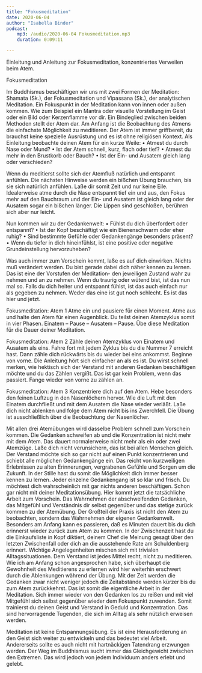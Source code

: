 ```yaml
---
title: "Fokusmeditation"
date: 2020-06-04
author: "Isabella Binder"
podcast:
    mp3: /audio/2020-06-04 Fokusmeditation.mp3
    duration: 0:09:11

---
```


Einleitung und Anleitung zur Fokusmeditation, konzentriertes Verweilen beim Atem.

Fokusmeditation

Im Buddhismus beschäftigen wir uns mit zwei Formen der Meditation: Shamata (Sk.), der Fokusmeditation und Vipassana (Sk.), der analytischen Meditation. Ein Fokuspunkt in der Meditation kann von innen oder außen kommen. Wie zum Beispiel ein Mantra oder visuelle Vorstellung im Geist oder ein Bild oder Kerzenflamme vor dir. Ein Bindeglied zwischen beiden Methoden stellt der Atem dar. Am Anfang ist die Beobachtung des Atmens die einfachste Möglichkeit zu meditieren. Der Atem ist immer griffbereit, du brauchst keine spezielle Ausrüstung und es ist ohne religiösen Kontext.
Als Einleitung beobachte deinen Atem für ein kurze Weile:
•	Atmest du durch Nase oder Mund?
•	Ist der Atem schnell, kurz, flach oder tief?
•	Atmest du mehr in den Brustkorb oder Bauch?
•	Ist der Ein- und Ausatem gleich lang oder verschieden?

Wenn du meditierst sollte sich der Atemfluß natürlich und entspannt anfühlen. Die nächsten Hinweise werden ein bißchen Übung brauchen, bis sie sich natürlich anfühlen. Laße dir somit Zeit und nur keine Eile. Idealerweise atme durch die Nase entspannt tief ein und aus, den Fokus mehr auf den Bauchraum und der Ein- und Ausatem ist gleich lang oder der Ausatem sogar ein bißchen länger. Die Lippen sind geschloßen, berühren sich aber nur leicht.

Nun kommen wir zu der Gedankenwelt:
•	Fühlst du dich überfordert oder entspannt?
•	Ist der Kopf beschäftigt wie ein Bienenschwarm oder eher ruhig?
•	Sind bestimmte Gefühle oder Gedankengänge besonders präsent?
•	Wenn du tiefer in dich hineinfühlst, ist eine positive oder negative Grundeinstellung hervorzuheben?

Was auch immer zum Vorschein kommt, laße es auf dich einwirken. Nichts muß verändert werden. Du bist gerade dabei dich näher kennen zu lernen. Das ist eine der Vorstufen der Meditation- den jeweiligen Zustand wahr zu nehmen und an zu nehmen. Wenn du traurig oder wütend bist, ist das nun mal so. Falls du dich heiter und entspannt fühlst, ist das auch einfach nur als gegeben zu nehmen. Weder das eine ist gut noch schlecht. Es ist das hier und jetzt.

Fokusmeditation: Atem 1
Atme ein und pausiere für einen Moment. Atme aus und halte den Atem für einen Augenblick. Du teilst deinen Atemzyklus somit in vier Phasen. Einatem – Pause – Ausatem – Pause. Übe diese Meditation für die Dauer deiner Meditation.

Fokusmeditation: Atem 2
Zähle deinen Atemzyklus von Einatem und Ausatem als eins. Fahre fort mit jedem Zyklus bis du die Nummer 7 erreicht hast. Dann zähle dich rückwärts bis du wieder bei eins ankommst. Beginne von vorne. Die Anleitung hört sich einfacher an als es ist. Du wirst schnell merken, wie hektisch sich der Verstand mit anderen Gedanken beschäftigen möchte und du das Zählen vergißt. Das ist gar kein Problem, wenn das passiert. Fange wieder von vorne zu zählen an.

Fokusmeditation: Atem 3
Konzentriere dich auf den Atem. Hebe besonders den feinen Luftzug in den Nasenlöchern hervor. Wie die Luft mit den Einatem durchfließt und mit dem Ausatem die Nase wieder verläßt. Laße dich nicht ablenken und folge dem Atem nicht bis ins Zwerchfell. Die Übung ist ausschließlich über die Beobachtung der Nasenlöcher.

Mit allen drei Atemübungen wird dasselbe Problem schnell zum Vorschein kommen. Die Gedanken schweifen ab und die Konzentration ist nicht mehr mit dem Atem. Das dauert normalerweise nicht mehr als ein oder zwei Atemzüge. Laße dich nicht verunsichern, das ist bei allen Menschen gleich. Der Verstand möchte sich so gar nicht auf einen Punkt konzentrieren und schiebt alle möglichen Gedankengänge ein. Das reicht von kurzweiligen Erlebnissen zu alten Erinnerungen, vergrabenen Gefühle und Sorgen um die Zukunft. In der Stille hast du somit die Möglichkeit dich immer besser kennen zu lernen. Jeder einzelne Gedankengang ist so klar und frisch. Du möchtest dich wahrscheinlich mit gar nichts anderen beschäftigen. Schon gar nicht mit deiner Meditationsübung. Hier kommt jetzt die tatsächliche Arbeit zum Vorschein. Das Wahrnehmen der abschweifenden Gedanken, das Mitgefühl und Verständnis dir selbst gegenüber und das stetige zurück kommen zu der Atemübung. Der Großteil der Praxis ist nicht den Atem zu beobachten, sondern das Wahrnehmen der eigenen Gedankenwelt. Besonders am Anfang kann es passieren, daß es Minuten dauert bis du dich erinnerst wieder zurück zum Atem zu kommen. In der Zwischenzeit hast du die Einkaufsliste in Kopf diktiert, deinem Chef die Meinung gesagt über den letzten Zwischenfall oder dich an die ausstehende Rate am Schuldenberg erinnert. Wichtige Angelegenheiten mischen sich mit trivialen Alltagssituationen. Dem Verstand ist jedes Mittel recht, nicht zu meditieren. Wie ich am Anfang schon angesprochen habe, sich überhaupt die Gewohnheit des Meditierens zu erlernen wird hier weiterhin erschwert durch die Ablenkungen während der Übung. Mit der Zeit werden die Gedanken zwar nicht weniger jedoch die Zeitabstände werden kürzer bis du zum Atem zurückkehrst. Das ist somit die eigentliche Arbeit in der Meditation. Sich immer wieder von den Gedanken los zu reißen und mit viel Mitgefühl sich selbst gegenüber wieder dem Fokuspunkt zuwenden. Somit trainierst du deinen Geist und Verstand in Geduld und Konzentration. Das sind hervorragende Tugenden, die sich im Alltag als sehr nützlich erweisen werden.

Meditation ist keine Entspannungsübung. Es ist eine Herausforderung an den Geist sich weiter zu entwickeln und das bedeutet viel Arbeit. Andererseits sollte es auch nicht mit hartnäckigen Tatendrang erzwungen werden. Der Weg im Buddhismus sucht immer das Gleichgewicht zwischen den Extremen. Das wird jedoch von jedem Individuum anders erlebt und gelebt.
